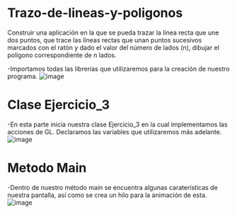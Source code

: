 # Trazo-de-lineas-y-poligonos
Construir una aplicación en la que se pueda trazar la línea recta
que une dos puntos, que trace las líneas rectas que unan puntos sucesivos marcados con el
ratón y dado el valor del número de lados (n), dibujar el polígono correspondiente de n lados. 

-Importamos todas las librerias que utilizaremos para la creación de nuestro programa.
![image](https://user-images.githubusercontent.com/71079322/132070962-4e954679-a05b-4542-bb5f-6630850d6ee8.png)

# Clase Ejercicio_3
-En esta parte inicia nuestra clase Ejercicio_3 en la cual implementamos las acciones de GL. Declaramos las variables que utilizaremos más adelante.
![image](https://user-images.githubusercontent.com/71079322/132071921-267050cb-662c-4fa3-bab6-4e8c0286f3c2.png)

# Metodo Main
-Dentro de nuestro método main se encuentra algunas caraterísticas de nuestra pantalla, así como se crea un hilo para la animación de esta.
![image](https://user-images.githubusercontent.com/71079322/132072195-8fffe314-fb80-4b25-a61a-888e96e5f500.png)


